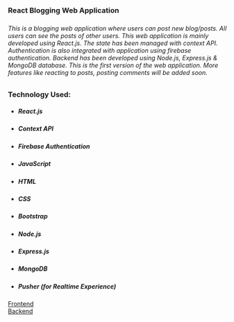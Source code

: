 <h3>React Blogging Web Application<h3>

<h6>This is a blogging web application where users can post new blog/posts. All users can see the posts of other users. This web application is mainly developed using React.js. The state has been managed with context API. Authentication is also integrated with application using firebase authentication. Backend has been developed using Node.js, Express.js & MongoDB database. This is the first version of the web application. More features like reacting to posts, posting comments will be added soon.</h6>

<h3>Technology Used:</h3>
<ul>
    <li>
        <h5>React.js</h5>
    </li>
    <li>
        <h5>Context API</h5>
    </li>
    <li>
        <h5>Firebase Authentication</h5>
    </li>
    <li>
        <h5>JavaScript</h5>
    </li>
    <li>
        <h5>HTML</h5>
    </li>
    <li>
        <h5>CSS</h5>
    </li>
    <li>
        <h5>Bootstrap</h5>
    </li>
    <li>
        <h5>Node.js</h5>
    </li>
    <li>
        <h5>Express.js</h5>
    </li>
    <li>
        <h5>MongoDB</h5>
    </li>
    <li>
        <h5>Pusher (for Realtime Experience)</h5>
    </li>
    
</ul>
<a target="_blank" href="https://react-blogging-site.web.app/">Frontend</a>
<br />
<a target="_blank" href="https://react-blogging-site.herokuapp.com/retrieve/posts">Backend</a>
